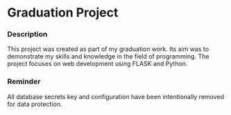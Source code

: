 # Graduation Project

### Description

This project was created as part of my graduation work. Its aim was to demonstrate my skills and knowledge in the field of programming. The project focuses on web development using FLASK and Python.

### Reminder

All database secrets key and configuration have been intentionally removed for data protection.
